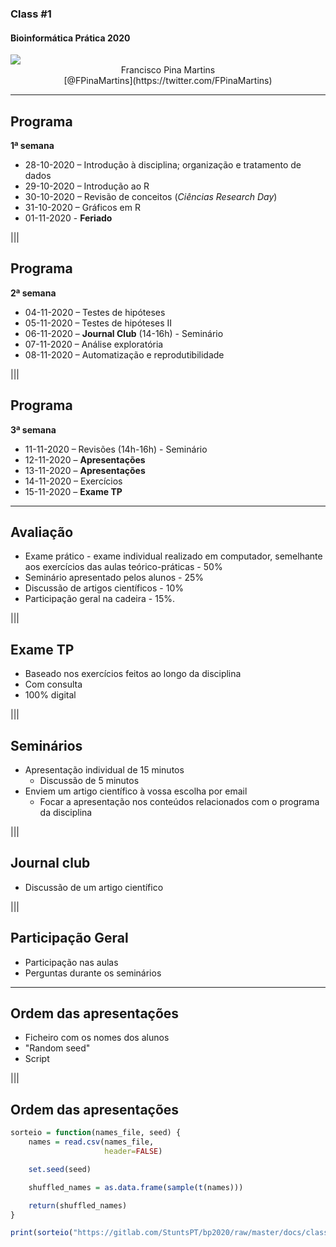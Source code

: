 ### Class #1

#### Bioinformática Prática 2020

<img src="C01_assets/logo-FCUL.png" style="background:none; border:none; box-shadow:none;">

<center>Francisco Pina Martins</center>

<center>[@FPinaMartins](https://twitter.com/FPinaMartins)</center>

---

## Programa

**1ª semana**

* 28-10-2020 – Introdução à disciplina; organização e tratamento de dados
* 29-10-2020 – Introdução ao R
* 30-10-2020 – Revisão de conceitos (*Ciências Research Day*)
* 31-10-2020 – Gráficos em R
* 01-11-2020 - **Feriado**

|||

## Programa

**2ª semana**

* 04-11-2020 – Testes de hipóteses
* 05-11-2020 – Testes de hipóteses II
* 06-11-2020 – **Journal Club** (14-16h) - Seminário
* 07-11-2020 – Análise exploratória
* 08-11-2020 – Automatização e reprodutibilidade

|||

## Programa

**3ª semana**

* 11-11-2020 – Revisões (14h-16h) - Seminário
* 12-11-2020 – **Apresentações**
* 13-11-2020 – **Apresentações**
* 14-11-2020 – Exercícios
* 15-11-2020 – **Exame TP**

---

## Avaliação

* Exame prático - exame individual realizado em computador, semelhante aos exercícios das aulas teórico-práticas - 50% <!-- .element: class="fragment" data-fragment-index="1" -->
* Seminário apresentado pelos alunos - 25%  <!-- .element: class="fragment" data-fragment-index="2" -->
* Discussão de artigos científicos - 10%  <!-- .element: class="fragment" data-fragment-index="3" -->
* Participação geral na cadeira - 15%. <!-- .element: class="fragment" data-fragment-index="4" -->

|||

## Exame TP

* Baseado nos exercícios feitos ao longo da disciplina <!-- .element: class="fragment" data-fragment-index="1" -->
* Com consulta <!-- .element: class="fragment" data-fragment-index="2" -->
* 100% digital <!-- .element: class="fragment" data-fragment-index="3" -->

|||

## Seminários

* Apresentação individual de 15 minutos <!-- .element: class="fragment" data-fragment-index="1" -->
  * Discussão de 5 minutos <!-- .element: class="fragment" data-fragment-index="1" -->
* Enviem um artigo científico à vossa escolha por email <!-- .element: class="fragment" data-fragment-index="2" -->
  * Focar a apresentação nos conteúdos relacionados com o programa da disciplina <!-- .element: class="fragment" data-fragment-index="2" -->

|||

## Journal club

* Discussão de um artigo científico <!-- .element: class="fragment" data-fragment-index="1" -->

|||

## Participação Geral

* Participação nas aulas <!-- .element: class="fragment" data-fragment-index="1" -->
* Perguntas durante os seminários <!-- .element: class="fragment" data-fragment-index="2" -->

---

## Ordem das apresentações

* Ficheiro com os nomes dos alunos <!-- .element: class="fragment" data-fragment-index="1" -->
* "Random seed" <!-- .element: class="fragment" data-fragment-index="2" -->
* Script <!-- .element: class="fragment" data-fragment-index="3" -->

|||

## Ordem das apresentações

```R
sorteio = function(names_file, seed) {
    names = read.csv(names_file,
                     header=FALSE)

    set.seed(seed)

    shuffled_names = as.data.frame(sample(t(names)))

    return(shuffled_names)
}

print(sorteio("https://gitlab.com/StuntsPT/bp2020/raw/master/docs/classes/C01_assets/nomes.txt", 12345))
```
